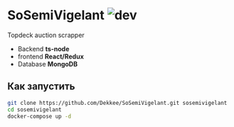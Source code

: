 SoSemiVigelant ![dev](https://teamcity.dekker.gdn/app/rest/builds/buildType%3A%28id%3ASosemivigelant_Build%29/statusIcon) 
===============

Topdeck auction scrapper

* Backend **ts-node**
* frontend **React/Redux**
* Database **MongoDB**

Как запустить
-------------

```bash
git clone https://github.com/Dekkee/SoSemiVigelant.git sosemivigelant
cd sosemivigelant
docker-compose up -d

```
